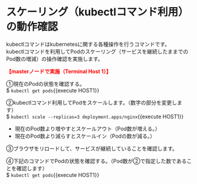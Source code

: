 # スケーリング（kubectlコマンド利用）の動作確認  
kubectlコマンドはkubernetesに関する各種操作を行うコマンドです。  
kubectlコマンドを利用してPodのスケーリング（サービスを継続したままでのPod数の増減）の操作確認を実施します。  

**<span style="color: red; ">【masterノードで実施（Terminal Host 1）】</span>**  

①現在のPodの状態を確認する。  
$ `kubectl get pods`{{execute HOST1}}  

②kubectlコマンド利用してPodをスケールします。（数字の部分を変更します）  
$ `kubectl scale --replicas=3 deployment.apps/nginx`{{execute HOST1}}  

- 現在のPod数より増やすとスケールアウト（Pod数が増える。）  
- 現在のPod数より減らすとスケールイン（Podの数が減る。）

③ブラウザをリロードして、サービスが継続していることを確認します。  

④下記のコマンドでPodの状態を確認する。（Pod数が②で指定した数であることを確認します）  
$ `kubectl get pods`{{execute HOST1}}  

